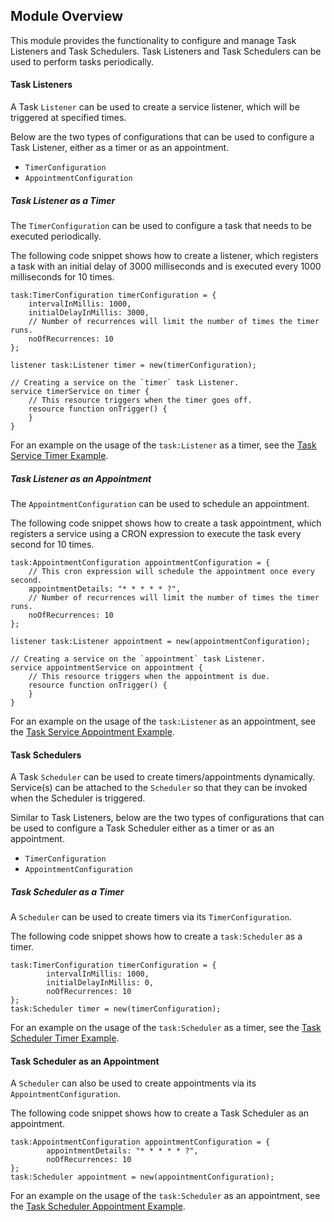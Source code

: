 ## Module Overview

This module provides the functionality to configure and manage Task Listeners and Task Schedulers.
Task Listeners and Task Schedulers can be used to perform tasks periodically.

#### Task Listeners

A Task `Listener` can be used to create a service listener, which will be triggered at specified times.

Below are the two types of configurations that can be used to configure a Task Listener, either as a timer or as an appointment.

- `TimerConfiguration`
- `AppointmentConfiguration`

##### Task Listener as a Timer

The `TimerConfiguration` can be used to configure a task that needs to be executed periodically.

The following code snippet shows how to create a listener, which registers a task with an initial delay of 3000 milliseconds and is executed every 1000 milliseconds for 10 times.

```ballerina
task:TimerConfiguration timerConfiguration = {
    intervalInMillis: 1000,
    initialDelayInMillis: 3000,
    // Number of recurrences will limit the number of times the timer runs.
    noOfRecurrences: 10
};

listener task:Listener timer = new(timerConfiguration);

// Creating a service on the `timer` task Listener.
service timerService on timer {
    // This resource triggers when the timer goes off.
    resource function onTrigger() {
    }
}
```

For an example on the usage of the `task:Listener` as a timer, see the [Task Service Timer Example](https://ballerina.io/swan-lake/learn/by-example/task-service-timer.html).

##### Task Listener as an Appointment

The `AppointmentConfiguration` can be used to schedule an appointment.
  
The following code snippet shows how to create a task appointment, which registers a service using a CRON expression to execute the task every second for 10 times.

```ballerina
task:AppointmentConfiguration appointmentConfiguration = {
    // This cron expression will schedule the appointment once every second.
    appointmentDetails: "* * * * * ?",
    // Number of recurrences will limit the number of times the timer runs.
    noOfRecurrences: 10
};

listener task:Listener appointment = new(appointmentConfiguration);

// Creating a service on the `appointment` task Listener.
service appointmentService on appointment {
    // This resource triggers when the appointment is due.
    resource function onTrigger() {
    }
}
```

For an example on the usage of the `task:Listener` as an appointment, see the [Task Service Appointment Example](https://ballerina.io/swan-lake/learn/by-example/task-service-appointment.html).

#### Task Schedulers

A Task `Scheduler` can be used to create timers/appointments dynamically. Service(s) can be attached to the `Scheduler` so that they can be invoked when the Scheduler is triggered. 

Similar to Task Listeners, below are the two types of configurations that can be used to configure a Task Scheduler either as a timer or as an appointment.

- `TimerConfiguration`
- `AppointmentConfiguration`

##### Task Scheduler as a Timer

A `Scheduler` can be used to create timers via its `TimerConfiguration`.

The following code snippet shows how to create a `task:Scheduler` as a timer.

```ballerina
task:TimerConfiguration timerConfiguration = {
        intervalInMillis: 1000,
        initialDelayInMillis: 0,
        noOfRecurrences: 10
};
task:Scheduler timer = new(timerConfiguration);
```

For an example on the usage of the `task:Scheduler` as a timer, see the [Task Scheduler Timer Example](https://ballerina.io/swan-lake/learn/by-example/task-scheduler-timer.html).

#### Task Scheduler as an Appointment

A `Scheduler` can also be used to create appointments via its `AppointmentConfiguration`. 

The following code snippet shows how to create a Task Scheduler as an appointment.

```ballerina
task:AppointmentConfiguration appointmentConfiguration = {
        appointmentDetails: "* * * * * ?",
        noOfRecurrences: 10
};
task:Scheduler appointment = new(appointmentConfiguration);
```

For an example on the usage of the `task:Scheduler` as an appointment, see the [Task Scheduler Appointment Example](https://ballerina.io/swan-lake/learn/by-example/task-scheduler-appointment.html).
